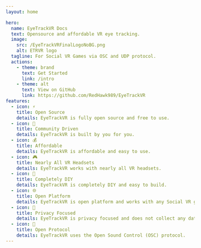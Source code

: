 ```yaml
---
layout: home

hero:
  name: EyeTrackVR Docs
  text: Opensource and affordable VR eye tracking.
  image:
    src: /EyeTrackVRFinalLogoNoBG.png
    alt: ETRVR logo
  tagline: For Social VR Games via OSC and UDP protocol.
  actions:
    - theme: brand
      text: Get Started
      link: /intro
    - theme: alt
      text: View on GitHub
      link: https://github.com/RedHawk989/EyeTrackVR
features:
  - icon: ⚡️
    title: Open Source
    details: EyeTrackVR is fully open source and free to use.
  - icon: 🎉
    title: Community Driven
    details: EyeTrackVR is built by you for you.
  - icon: 💰
    title: Affordable
    details: EyeTrackVR is affordable and easy to use.
  - icon: 🎮
    title: Nearly All VR Headsets
    details: EyeTrackVR works with nearly all VR headsets.
  - icon: 🔨
    title: Completely DIY
    details: EyeTrackVR is completely DIY and easy to build.
  - icon: 🌐
    title: Open Platform
    details: EyeTrackVR is open platform and works with any Social VR game.
  - icon: 🔏
    title: Privacy Focused
    details: EyeTrackVR is privacy focused and does not collect any data, hosted on your own PC.
  - icon: 📡
    title: Open Protocol
    details: EyeTrackVR uses the Open Sound Control (OSC) protocol.
---
```

